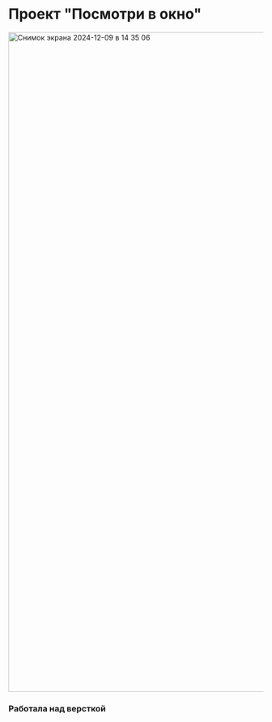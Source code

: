 
# Проект "Посмотри в окно"



<img width="1304" alt="Снимок экрана 2024-12-09 в 14 35 06" src="https://github.com/user-attachments/assets/19c7718b-bb4c-4fb9-8a2a-86893a16dc63">

### Работала над версткой 
